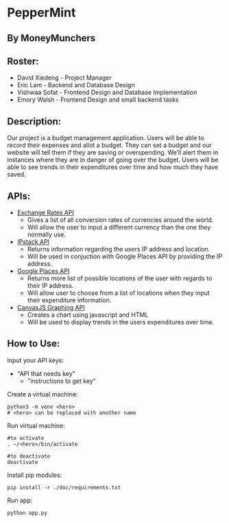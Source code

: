 # PepperMint
## By MoneyMunchers

## Roster:
* David Xiedeng - Project Manager
* Eric Lam - Backend and Database Design
* Vishwaa Sofat - Frontend Design and Database Implementation
* Emory Walsh - Frontend Design and small backend tasks

## Description:
Our project is a budget management application. Users will be able to record their expenses and allot a budget. They can set a budget and our website will tell them if they are saving or overspending. We’ll alert them in instances where they are in danger of going over the budget. Users will be able to see trends in their expenditures over time and how much they have saved.

## APIs:
* [Exchange Rates API](https://docs.google.com/document/d/1BDjby5I0kwVJHwZqG5sdHL-vToQsQI_oxhmlBbA87bM/edit)
  * Gives a list of all conversion rates of currencies around the world.
  * Will allow the user to input a different currency than the one they normally use.
* [IPstack API](https://docs.google.com/document/d/1JLCpSsibgXBVDN8C8FwyYYiO1jIob_qk1owP3F1gNyQ/edit)
  * Returns information regarding the users IP address and location.
  * Will be used in conjuction with Google Places API by providing the IP address.
* [Google Places API](https://docs.google.com/document/d/1zLgw_m5zhouRFc_Vm21_RTpCQwBbu_Cr2zOJH9VGL3o/edit)
  * Returns more list of possible locations of the user with regards to their IP address.
  * Will allow user to choose from a list of locations when they input their expenditure information.
* [CanvasJS Graphing API](https://docs.google.com/document/d/1CGVWZKRGY5PUvfaPLchy5yb2WyTaq3vBLx04mmNxk-8/edit)
  * Creates a chart using javascript and HTML
  * Will be used to display trends in the users expenditures over time.

## How to Use:
Input your API keys:
* "API that needs key"
  * "instructions to get key"
  
Create a virtual machine:
```
python3 -m venv <hero>
# <hero> can be replaced with another name
```

Run virtual machine:
```
#to activate
. ~/<hero>/bin/activate

#to deactivate
deactivate
```

Install pip modules:
```
pip install -r ./doc/requirements.txt
```

Run app:
```
python app.py
```
